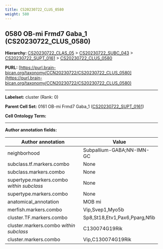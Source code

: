 ```yaml
---
title: CS20230722_CLUS_0580
weight: 580
---
```

## 0580 OB-mi Frmd7 Gaba_1 (CS20230722_CLUS_0580)
<b>Hierarchy: </b>
[CS20230722_CLAS_05](../CS20230722_CLAS_05) >
[CS20230722_SUBC_043](../CS20230722_SUBC_043) >
[CS20230722_SUPT_0161](../CS20230722_SUPT_0161) >
[CS20230722_CLUS_0580](../CS20230722_CLUS_0580)

**PURL:** [https://purl.brain-bican.org/taxonomy/CCN20230722/CS20230722_CLUS_0580](https://purl.brain-bican.org/taxonomy/CCN20230722/CS20230722_CLUS_0580)

---


**Labelset:** cluster (Rank: 0)

**Parent Cell Set:** 0161 OB-mi Frmd7 Gaba_1 ([CS20230722_SUPT_0161](../CS20230722_SUPT_0161))



**Cell Ontology Term:** 

[MARKER GENES.]: #


---

[TRANSFERRED ANNOTATIONS.]: #


[AUTHOR ANNOTATION FIELDS.]: #


**Author annotation fields:**

| Author annotation | Value |
|-------------------|-------|
|neighborhood|Subpallium-GABA;NN-IMN-GC|
|subclass.tf.markers.combo|None|
|subclass.markers.combo|None|
|supertype.markers.combo _within subclass_|None|
|supertype.markers.combo|None|
|anatomical_annotation|MOB mi|
|merfish.markers.combo|Vip,Svep1,Myo5b|
|cluster.TF.markers.combo|Sp8,St18,Etv1,Pax6,Pparg,Nfib|
|cluster.markers.combo _within subclass_|C130074G19Rik|
|cluster.markers.combo|Vip,C130074G19Rik|
